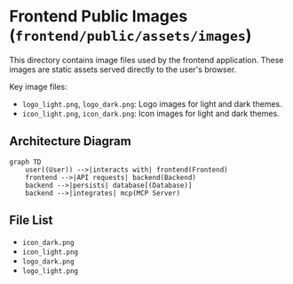 # Frontend Public Images (`frontend/public/assets/images`)

This directory contains image files used by the frontend application. These images are static assets served directly to the user's browser.

Key image files:

*   `logo_light.png`, `logo_dark.png`: Logo images for light and dark themes.
*   `icon_light.png`, `icon_dark.png`: Icon images for light and dark themes.

## Architecture Diagram
```mermaid
graph TD
    user((User)) -->|interacts with| frontend(Frontend)
    frontend -->|API requests| backend(Backend)
    backend -->|persists| database[(Database)]
    backend -->|integrates| mcp(MCP Server)
```

<!-- File List Start -->
## File List

- `icon_dark.png`
- `icon_light.png`
- `logo_dark.png`
- `logo_light.png`

<!-- File List End -->
